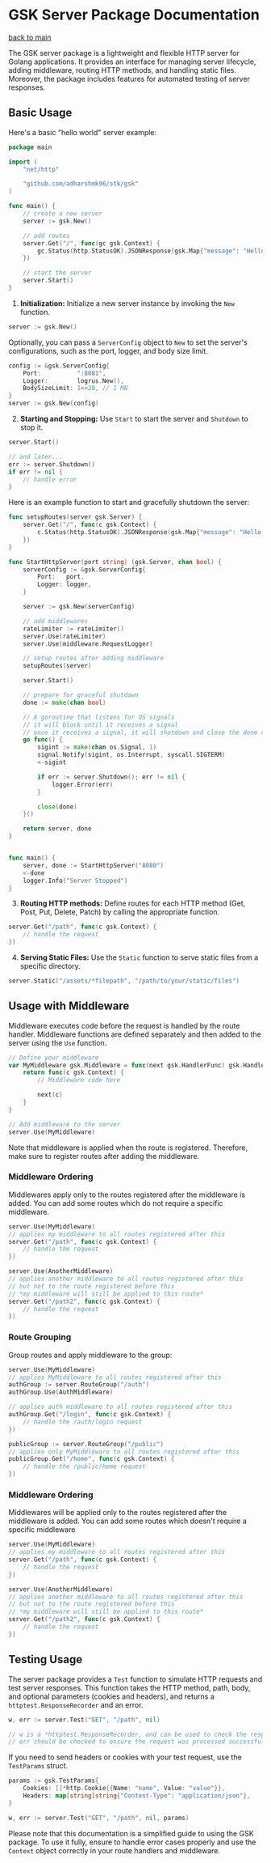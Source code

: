 # GSK Server Package Documentation

[back to main](../README.md)

The GSK server package is a lightweight and flexible HTTP server for Golang applications. It provides an interface for managing server lifecycle, adding middleware, routing HTTP methods, and handling static files. Moreover, the package includes features for automated testing of server responses.

## Basic Usage

Here's a basic "hello world" server example:

```go
package main

import (
	"net/http"

	"github.com/adharshmk96/stk/gsk"
)

func main() {
	// create a new server
	server := gsk.New()

	// add routes
	server.Get("/", func(gc gsk.Context) {
		gc.Status(http.StatusOK).JSONResponse(gsk.Map{"message": "Hello World"})
	})

	// start the server
	server.Start()
}
```

1. **Initialization:** Initialize a new server instance by invoking the `New` function.

```go
server := gsk.New()
```

Optionally, you can pass a `ServerConfig` object to `New` to set the server's configurations, such as the port, logger, and body size limit.

```go
config := &gsk.ServerConfig{
	Port:          ":8081",
	Logger:        logrus.New(),
	BodySizeLimit: 1<<20, // 1 MB
}
server := gsk.New(config)
```

2. **Starting and Stopping:** Use `Start` to start the server and `Shutdown` to stop it.

```go
server.Start()

// and later...
err := server.Shutdown()
if err != nil {
    // handle error
}
```

Here is an example function to start and gracefully shutdown the server:

```go
func setupRoutes(server gsk.Server) {
    server.Get("/", func(c gsk.Context) {
        c.Status(http.StatusOK).JSONResponse(gsk.Map{"message": "Hello World"})
    })
}

func StartHttpServer(port string) (gsk.Server, chan bool) {
    serverConfig := &gsk.ServerConfig{
		Port:   port,
		Logger: logger,
	}

	server := gsk.New(serverConfig)

    // add middlewares
	rateLimiter := rateLimiter()
	server.Use(rateLimiter)
	server.Use(middleware.RequestLogger)

    // setup routes after adding middleware
	setupRoutes(server)

	server.Start()

	// prepare for graceful shutdown
	done := make(chan bool)

	// A goroutine that listens for OS signals
	// it will block until it receives a signal
	// once it receives a signal, it will shutdown and close the done channel
	go func() {
		sigint := make(chan os.Signal, 1)
		signal.Notify(sigint, os.Interrupt, syscall.SIGTERM)
		<-sigint

		if err := server.Shutdown(); err != nil {
			logger.Error(err)
		}

		close(done)
	}()

	return server, done
}


func main() {
    server, done := StartHttpServer("8080")
    <-done
    logger.Info("Server Stopped")
}
```

3. **Routing HTTP methods:** Define routes for each HTTP method (Get, Post, Put, Delete, Patch) by calling the appropriate function.

```go
server.Get("/path", func(c gsk.Context) {
    // handle the request
})
```

4. **Serving Static Files:** Use the `Static` function to serve static files from a specific directory.

```go
server.Static("/assets/*filepath", "/path/to/your/static/files")
```

## Usage with Middleware

Middleware executes code before the request is handled by the route handler. Middleware functions are defined separately and then added to the server using the `Use` function.

```go
// Define your middleware
var MyMiddleware gsk.Middleware = func(next gsk.HandlerFunc) gsk.HandlerFunc {
    return func(c gsk.Context) {
        // Middleware code here

        next(c)
    }
}

// Add middleware to the server
server.Use(MyMiddleware)
```

Note that middleware is applied when the route is registered. Therefore, make sure to register routes after adding the middleware.

### Middleware Ordering

Middlewares apply only to the routes registered after the middleware is added. You can add some routes which do not require a specific middleware.

```go
server.Use(MyMiddleware)
// applies my middleware to all routes registered after this
server.Get("/path", func(c gsk.Context) {
    // handle the request
})

server.Use(AnotherMiddleware)
// applies another middleware to all routes registered after this
// but not to the route registered before this
// *my middleware will still be applied to this route*
server.Get("/path2", func(c gsk.Context) {
    // handle the request
})
```

### Route Grouping

Group routes and apply middleware to the group:

```go
server.Use(MyMiddleware)
// applies MyMiddleware to all routes registered after this
authGroup := server.RouteGroup("/auth")
authGroup.Use(AuthMiddleware)

// applies auth middleware to all routes registered after this
authGroup.Get("/login", func(c gsk.Context) {
	// handle the /auth/login request
})

publicGroup := server.RouteGroup("/public")
// applies only MyMiddleware to all routes registered after this
publicGroup.Get("/home", func(c gsk.Context) {
	// handle the /public/home request
})
```

### Middleware Ordering

Middlewares will be applied only to the routes registered after the middleware is added. You can add some routes which doesn't require a specific middleware

```go
server.Use(MyMiddleware)
// applies my middleware to all routes registered after this
server.Get("/path", func(c gsk.Context) {
    // handle the request
})

server.Use(AnotherMiddleware)
// applies another middleware to all routes registered after this
// but not to the route registered before this
// *my middleware will still be applied to this route*
server.Get("/path2", func(c gsk.Context) {
    // handle the request
})

```

## Testing Usage

The server package provides a `Test` function to simulate HTTP requests and test server responses. This function takes the HTTP method, path, body, and optional parameters (cookies and headers), and returns a `httptest.ResponseRecorder` and an error.

```go
w, err := server.Test("GET", "/path", nil)

// w is a *httptest.ResponseRecorder, and can be used to check the response
// err should be checked to ensure the request was processed successfully
```

If you need to send headers or cookies with your test request, use the `TestParams` struct.

```go
params := gsk.TestParams{
	Cookies: []*http.Cookie{{Name: "name", Value: "value"}},
	Headers: map[string]string{"Content-Type": "application/json"},
}

w, err := server.Test("GET", "/path", nil, params)
```

Please note that this documentation is a simplified guide to using the GSK package. To use it fully, ensure to handle error cases properly and use the `Context` object correctly in your route handlers and middleware.

